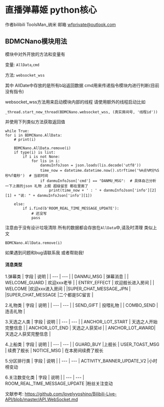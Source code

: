 # 直播弹幕姬 python核心

作者bilibili ToolsMan_纳米
邮箱 wfprivate@outlook.com


## BDMCNano模块用法

模块中对外开放的方法和变量有

   变量: `AllData`,`cmd`
   
   方法: `websocket_wss` 
   
其中 AllDate中存放的是所有b站返回数据 cmd用来传递指令模块内进行判断(目前没有指令)

websocket_wss方法用来启动模块内部的线程 请使用额外的线程启动比如

    _thread.start_new_thread(BDMCNano.websocket_wss, (真实房间号, '线程id'))

并使用下列类似方法获取返回值
    
    while True:
    for i in BDMCNano.AllData:
        # print(i)

        BDMCNano.AllData.remove(i)
        if type(i) is list:
            if i is not None:
                for lis in i:
                    danmuInfoJson = json.loads(lis.decode('utf8'))
                    time_now = datetime.datetime.now().strftime('%H点%M分%S秒%f毫秒')  # 当前时间
                    if danmuInfoJson['cmd'] == "DANMU_MSG":  # 具体自己分析一下上面的json 礼物 上舰 超级留言 都在里面了
                        print(time_now + ' : ' + danmuInfoJson['info'][2][1] + "说: " + danmuInfoJson['info'][1])

        else:
            if i.find(b'ROOM_REAL_TIME_MESSAGE_UPDATE'):
                # 还没写
                pass



注意由于没有设计垃圾清除 所有的数据都会存放在`AllData`中,请及时清理 类似上文

    BDMCNano.AllData.remove(i)

如果遇到问题和bug请联系我 或者帮助我!


#### 消息类型
1.弹幕类
| 字段 | 说明 |
| --- | --- |
| DANMU_MSG | 弹幕消息 |
| WELCOME_GUARD | 欢迎xxx老爷 |
| ENTRY_EFFECT | 欢迎舰长进入房间 |
| WELCOME |欢迎xxx进入房间 |
|SUPER_CHAT_MESSAGE_JPN | 
|SUPER_CHAT_MESSAGE |二个都是SC留言 |


2.礼物类
| 字段 | 说明 |
| --- | --- |
| SEND_GIFT | 投喂礼物 |
| COMBO_SEND | 连击礼物 |


3.天选之人类
| 字段 | 说明 |
| --- | --- |
| ANCHOR_LOT_START | 天选之人开始完整信息 |
| ANCHOR_LOT_END | 天选之人获奖id |
| ANCHOR_LOT_AWARD| 天选之人获奖完整信息 |


4.上船类
| 字段 | 说明 |
| --- | --- |
| GUARD_BUY   |上舰长
| USER_TOAST_MSG | 续费了舰长
| NOTICE_MSG | 在本房间续费了舰长


5.分区排行类
| 字段 | 说明 |
| --- | --- |
ACTIVITY_BANNER_UPDATE_V2 |小时榜变动


6.关注数变化类
| 字段 | 说明 |
| --- | --- |
ROOM_REAL_TIME_MESSAGE_UPDATE |粉丝关注变动

文献参考: 
        https://github.com/lovelyyoshino/Bilibili-Live-API/blob/master/API.WebSocket.md